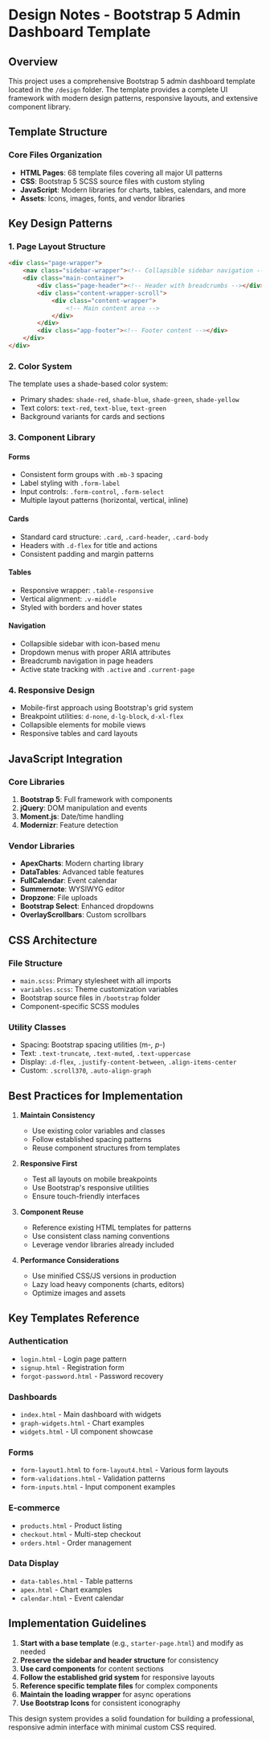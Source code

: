 # Design Notes - Bootstrap 5 Admin Dashboard Template

## Overview
This project uses a comprehensive Bootstrap 5 admin dashboard template located in the `/design` folder. The template provides a complete UI framework with modern design patterns, responsive layouts, and extensive component library.

## Template Structure

### Core Files Organization
- **HTML Pages**: 68 template files covering all major UI patterns
- **CSS**: Bootstrap 5 SCSS source files with custom styling
- **JavaScript**: Modern libraries for charts, tables, calendars, and more
- **Assets**: Icons, images, fonts, and vendor libraries

## Key Design Patterns

### 1. Page Layout Structure
```html
<div class="page-wrapper">
    <nav class="sidebar-wrapper"><!-- Collapsible sidebar navigation --></nav>
    <div class="main-container">
        <div class="page-header"><!-- Header with breadcrumbs --></div>
        <div class="content-wrapper-scroll">
            <div class="content-wrapper">
                <!-- Main content area -->
            </div>
        </div>
        <div class="app-footer"><!-- Footer content --></div>
    </div>
</div>
```

### 2. Color System
The template uses a shade-based color system:
- Primary shades: `shade-red`, `shade-blue`, `shade-green`, `shade-yellow`
- Text colors: `text-red`, `text-blue`, `text-green`
- Background variants for cards and sections

### 3. Component Library

#### Forms
- Consistent form groups with `.mb-3` spacing
- Label styling with `.form-label`
- Input controls: `.form-control`, `.form-select`
- Multiple layout patterns (horizontal, vertical, inline)

#### Cards
- Standard card structure: `.card`, `.card-header`, `.card-body`
- Headers with `.d-flex` for title and actions
- Consistent padding and margin patterns

#### Tables
- Responsive wrapper: `.table-responsive`
- Vertical alignment: `.v-middle`
- Styled with borders and hover states

#### Navigation
- Collapsible sidebar with icon-based menu
- Dropdown menus with proper ARIA attributes
- Breadcrumb navigation in page headers
- Active state tracking with `.active` and `.current-page`

### 4. Responsive Design
- Mobile-first approach using Bootstrap's grid system
- Breakpoint utilities: `d-none`, `d-lg-block`, `d-xl-flex`
- Collapsible elements for mobile views
- Responsive tables and card layouts

## JavaScript Integration

### Core Libraries
1. **Bootstrap 5**: Full framework with components
2. **jQuery**: DOM manipulation and events
3. **Moment.js**: Date/time handling
4. **Modernizr**: Feature detection

### Vendor Libraries
- **ApexCharts**: Modern charting library
- **DataTables**: Advanced table features
- **FullCalendar**: Event calendar
- **Summernote**: WYSIWYG editor
- **Dropzone**: File uploads
- **Bootstrap Select**: Enhanced dropdowns
- **OverlayScrollbars**: Custom scrollbars

## CSS Architecture

### File Structure
- `main.scss`: Primary stylesheet with all imports
- `variables.scss`: Theme customization variables
- Bootstrap source files in `/bootstrap` folder
- Component-specific SCSS modules

### Utility Classes
- Spacing: Bootstrap spacing utilities (m-*, p-*)
- Text: `.text-truncate`, `.text-muted`, `.text-uppercase`
- Display: `.d-flex`, `.justify-content-between`, `.align-items-center`
- Custom: `.scroll370`, `.auto-align-graph`

## Best Practices for Implementation

1. **Maintain Consistency**
   - Use existing color variables and classes
   - Follow established spacing patterns
   - Reuse component structures from templates

2. **Responsive First**
   - Test all layouts on mobile breakpoints
   - Use Bootstrap's responsive utilities
   - Ensure touch-friendly interfaces

3. **Component Reuse**
   - Reference existing HTML templates for patterns
   - Use consistent class naming conventions
   - Leverage vendor libraries already included

4. **Performance Considerations**
   - Use minified CSS/JS versions in production
   - Lazy load heavy components (charts, editors)
   - Optimize images and assets

## Key Templates Reference

### Authentication
- `login.html` - Login page pattern
- `signup.html` - Registration form
- `forgot-password.html` - Password recovery

### Dashboards
- `index.html` - Main dashboard with widgets
- `graph-widgets.html` - Chart examples
- `widgets.html` - UI component showcase

### Forms
- `form-layout1.html` to `form-layout4.html` - Various form layouts
- `form-validations.html` - Validation patterns
- `form-inputs.html` - Input component examples

### E-commerce
- `products.html` - Product listing
- `checkout.html` - Multi-step checkout
- `orders.html` - Order management

### Data Display
- `data-tables.html` - Table patterns
- `apex.html` - Chart examples
- `calendar.html` - Event calendar

## Implementation Guidelines

1. **Start with a base template** (e.g., `starter-page.html`) and modify as needed
2. **Preserve the sidebar and header structure** for consistency
3. **Use card components** for content sections
4. **Follow the established grid system** for responsive layouts
5. **Reference specific template files** for complex components
6. **Maintain the loading wrapper** for async operations
7. **Use Bootstrap Icons** for consistent iconography

This design system provides a solid foundation for building a professional, responsive admin interface with minimal custom CSS required.